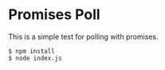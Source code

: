 Promises Poll
=================

This is a simple test for polling with promises.
```
$ npm install
$ node index.js
```
